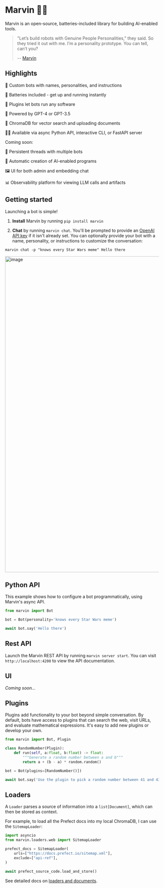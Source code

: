 #  Marvin 🤖💬


Marvin is an open-source, batteries-included library for building AI-enabled tools. 

> "Let’s build robots with Genuine People Personalities," they said. So they tried it out with me. I’m a personality prototype. You can tell, can’t you?
>
> -- [Marvin](https://www.youtube.com/clip/UgkxNj9p6jPFM8eWAmRJiKoPeOmvQxb8viQv)

## Highlights

🤖 Custom bots with names, personalities, and instructions

🔋 Batteries included - get up and running instantly

🔌 Plugins let bots run any software 

📡 Powered by GPT-4 or GPT-3.5

🌈 ChromaDB for vector search and uploading documents

🧑‍💻 Available via async Python API, interactive CLI, or FastAPI server

Coming soon:

💬 Persistent threads with multiple bots

🚀 Automatic creation of AI-enabled programs

🖼️ UI for both admin and embedding chat

📊 Observability platform for viewing LLM calls and artifacts

## Getting started

Launching a bot is simple!

1. **Install** Marvin by running `pip install marvin`

2. **Chat** by running `marvin chat`. You'll be prompted to provide an [OpenAI API key](https://platform.openai.com/account/api-keys) if it isn't already set. You can optionally provide your bot with a name, personality, or instructions to customize the conversation:

```shell
marvin chat -p "knows every Star Wars meme" Hello there
```
<img width="1034" alt="image" src="https://user-images.githubusercontent.com/153965/226232390-c98ffee3-c272-42fa-befb-70d94bebfda7.png">


## Python API

This example shows how to configure a bot programmatically, using Marvin's async API.

```python
from marvin import Bot

bot = Bot(personality='knows every Star Wars meme')

await bot.say('Hello there')
```

## Rest API

Launch the Marvin REST API by running `marvin server start`. You can visit `http://localhost:4200` to view the API documentation.

## UI

*Coming soon...*
## Plugins

Plugins add functionality to your bot beyond simple conversation. By default, bots have access to plugins that can search the web, visit URLs, and evaluate mathematical expressions. It's easy to add new plugins or develop your own.

```python
from marvin import Bot, Plugin

class RandomNumber(Plugin):
    def run(self, a:float, b:float) -> float:
        """Generate a random number between a and b"""
        return a + (b - a) * random.random()

bot = Bot(plugins=[RandomNumber()])

await bot.say('Use the plugin to pick a random number between 41 and 43')
```

## Loaders
A `Loader` parses a source of information into a `list[Document]`, which can then be stored as context.

For example, to load all the Prefect docs into my local ChromaDB, I can use the `SitemapLoader`:
```python
import asyncio
from marvin.loaders.web import SitemapLoader

prefect_docs = SitemapLoader(
    urls=["https://docs.prefect.io/sitemap.xml"],
    exclude=["api-ref"],
)

await prefect_source_code.load_and_store()
```

See detailed docs on [loaders and documents](docs/guide/loaders_and_documents.md).